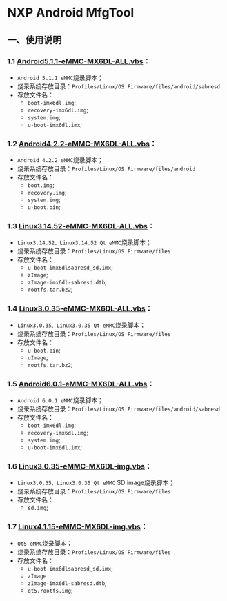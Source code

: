 # NXP Android MfgTool  

## 一、使用说明

### 1.1 [Android5.1.1-eMMC-MX6DL-ALL.vbs](Android5.1.1-eMMC-MX6DL-ALL.vbs)：

* `Android 5.1.1 eMMC`烧录脚本；
* 烧录系统存放目录：`Profiles/Linux/OS Firmware/files/android/sabresd`
* 存放文件名：
  * `boot-imx6dl.img`;
  * `recovery-imx6dl.img`;
  * `system.img`;
  * `u-boot-imx6dl.imx`;

### 1.2 [Android4.2.2-eMMC-MX6DL-ALL.vbs](Android4.2.2-eMMC-MX6DL-ALL.vbs)：

* `Android 4.2.2 eMMC`烧录脚本；
* 烧录系统存放目录：`Profiles/Linux/OS Firmware/files/android`
* 存放文件名：
  * `boot.img`;
  * `recovery.img`;
  * `system.img`;
  * `u-boot.bin`;

### 1.3 [Linux3.14.52-eMMC-MX6DL-ALL.vbs](Linux3.14.52-eMMC-MX6DL-ALL.vbs)：

* `Linux3.14.52、Linux3.14.52 Qt eMMC`烧录脚本；
* 烧录系统存放目录：`Profiles/Linux/OS Firmware/files`
* 存放文件名：
  * `u-boot-imx6dlsabresd_sd.imx`;
  * `zImage`;
  * `zImage-imx6dl-sabresd.dtb`;
  * `rootfs.tar.bz2`;

### 1.4 [Linux3.0.35-eMMC-MX6DL-ALL.vbs](Linux3.0.35-eMMC-MX6DL-ALL.vbs)：

* `Linux3.0.35、Linux3.0.35 Qt eMMC`烧录脚本；
* 烧录系统存放目录：`Profiles/Linux/OS Firmware/files`
* 存放文件名：
  * `u-boot.bin`;
  * `uImage`;
  * `rootfs.tar.bz2`;

### 1.5 [Android6.0.1-eMMC-MX6DL-ALL.vbs](Android6.0.1-eMMC-MX6DL-ALL.vbs)：

* `Android 6.0.1 eMMC`烧录脚本；
* 烧录系统存放目录：`Profiles/Linux/OS Firmware/files/android/sabresd`
* 存放文件名：
  * `boot-imx6dl.img`;
  * `recovery-imx6dl.img`;
  * `system.img`;
  * `u-boot-imx6dl.imx`;

### 1.6 [Linux3.0.35-eMMC-MX6DL-img.vbs](Linux3.0.35-eMMC-MX6DL-img.vbs)：

* `Linux3.0.35、Linux3.0.35 Qt eMMC` SD image烧录脚本；
* 烧录系统存放目录：`Profiles/Linux/OS Firmware/files`
* 存放文件名：
  * `sd.img`;

### 1.7 [Linux4.1.15-eMMC-MX6DL-img.vbs](Linux4.1.15-eMMC-MX6DL-img.vbs)：

* `Qt5 eMMC`烧录脚本；
* 烧录系统存放目录：`Profiles/Linux/OS Firmware/files`
* 存放文件名：
  * `u-boot-imx6dlsabresd_sd.imx`;
  * `zImage`
  * `zImage-imx6dl-sabresd.dtb`;
  * `qt5.rootfs.img`;
